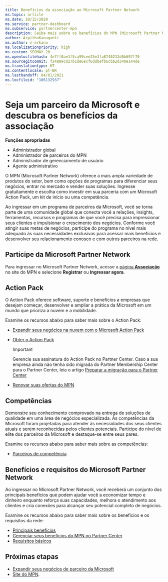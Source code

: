 ```yaml
---
title: Benefícios da associação ao Microsoft Partner Network
ms.topic: article
ms.date: 10/15/2020
ms.service: partner-dashboard
ms.subservice: partnercenter-mpn
description: Saiba mais sobre os benefícios do MPN (Microsoft Partner Network), como as opções de programas, as competências e o Microsoft Action Pack, para entrar no mercado e vender suas soluções.
author: ArpithaKanuganti
ms.author: v-arkanu
ms.localizationpriority: high
ms.custom: SEOMAY.20
ms.openlocfilehash: 4e7ff0ae1f5ca99cee25e3fa8740212d0b697f70
ms.sourcegitcommit: f24089cd27b1de6ecf6ddbefb6cbb2d340e144de
ms.translationtype: HT
ms.contentlocale: pt-BR
ms.lasthandoff: 04/01/2021
ms.locfileid: "106132937"
---
```

# <a name="partner-with-microsoft-and-discover-membership-benefits"></a>Seja um parceiro da Microsoft e descubra os benefícios da associação

**Funções apropriadas**

- Administrador global
- Administrador de parceiros do MPN
- Administrador de gerenciamento de usuário
- Agente administrativo

O MPN (Microsoft Partner Network) oferece a mais ampla variedade de produtos do setor, bem como opções de programas para diferenciar seus negócios, entrar no mercado e vender suas soluções. Ingresse gratuitamente e escolha como investir em sua parceria com um Microsoft Action Pack, um kit de início ou uma competência.

Ao ingressar em um programa de parceiros da Microsoft, você se torna parte de uma comunidade global que conecta você a relações, insights, ferramentas, recursos e programas de que você precisa para impressionar seus clientes e impulsionar o crescimento dos negócios. Conforme você atingir suas metas de negócios, participe do programa no nível mais adequado às suas necessidades exclusivas para acessar mais benefícios e desenvolver seu relacionamento conosco e com outros parceiros na rede. 

## <a name="join-the-microsoft-partner-network"></a>Participe da Microsoft Partner Network

Para ingressar no Microsoft Partner Network, acesse a [página **Associação**](https://partner.microsoft.com/membership) no site do MPN e selecione **Registrar** ou **Ingressar agora**.

## <a name="action-pack"></a>Action Pack

O Action Pack oferece software, suporte e benefícios a empresas que desejam começar, desenvolver e ampliar a prática da Microsoft em um mundo que prioriza a nuvem e a mobilidade.

Examine os recursos abaixo para saber mais sobre o Action Pack:

- [Expandir seus negócios na nuvem com o Microsoft Action Pack](https://partner.microsoft.com/membership/action-pack)

- [Obter o Action Pack](mpn-get-action-pack.md)
  
    >[!IMPORTANT]
    >Gerencie sua assinatura do Action Pack no Partner Center. Caso a sua empresa ainda não tenha sido migrada do Partner Membership Center para o Partner Center, leia o artigo [Preparar a migração para o Partner Center](prepare-pmc-pc-migration.md)  

- [Renovar suas ofertas do MPN](renew-mpn-offers.md)

## <a name="competencies"></a>Competências

Demonstre seu conhecimento comprovado na entrega de soluções de qualidade em uma área de negócios especializada. As competências da Microsoft foram projetadas para atender às necessidades dos seus clientes atuais e serem reconhecidas pelos clientes potenciais. Participe do nível de elite dos parceiros da Microsoft e destaque-se entre seus pares.

Examine os recursos abaixo para saber mais sobre as competências:

- [Parceiros de competência](https://partner.microsoft.com/membership/competencies)

## <a name="microsoft-partner-network-benefits-and-requirements"></a>Benefícios e requisitos do Microsoft Partner Network

Ao ingressar no Microsoft Partner Network, você receberá um conjunto dos principais benefícios que podem ajudar você a economizar tempo e dinheiro enquanto reforça suas capacidades, melhora o atendimento aos clientes e cria conexões para alcançar seu potencial completo de negócios. 

Examine os recursos abaixo para saber mais sobre os benefícios e os requisitos da rede:

- [Principais benefícios](https://partner.microsoft.com/membership/core-benefits#simple-tab-content-1)
- [Gerenciar seus benefícios do MPN no Partner Center](manage-your-partner-network-benefits.md)
- [Requisitos básicos](https://partner.microsoft.com/membership/core-benefits#simple-tab-content-2)

## <a name="next-steps"></a>Próximas etapas

- [Expandir seus negócios de parceiro da Microsoft](grow-your-business.md)
- [Site do MPN](https://partner.microsoft.com/commercial).
